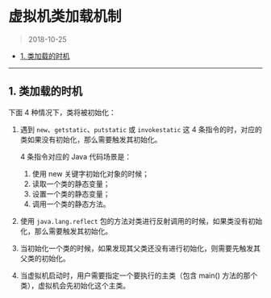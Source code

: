 # 虚拟机类加载机制

> 2018-10-25

-   [1. 类加载的时机](#jvm-4-1)

---

## <a id="jvm-4-1">1. 类加载的时机</a>

下面 4 种情况下，类将被初始化：

1.  遇到 `new`、`getstatic`、`putstatic` 或 `invokestatic` 这 4 条指令的时，对应的类如果没有初始化，那么需要触发其初始化。

    4 条指令对应的 Java 代码场景是：
    
    1.  使用 new 关键字初始化对象的时候；
    1.  读取一个类的静态变量；
    1.  设置一个类的静态变量；
    1.  调用一个类的静态方法。

1.  使用 `java.lang.reflect` 包的方法对类进行反射调用的时候，如果类没有初始化，那么需要触发其初始化。

1.  当初始化一个类的时候，如果发现其父类还没有进行初始化，则需要先触发其父类的初始化。

1.  当虚拟机启动时，用户需要指定一个要执行的主类（包含 main() 方法的那个类），虚拟机会先初始化这个主类。
